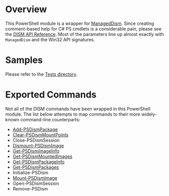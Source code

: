 # Overview
This PowerShell module is a wrapper for [ManagedDism](https://github.com/jeffkl/ManagedDism). Since creating comment-based help for C# PS cmdlets is a considerable pain, please see the [DISM API Reference](https://learn.microsoft.com/en-us/windows-hardware/manufacture/desktop/dism/dism-api-reference?view=windows-11). Most of the parameters line up almost exactly with `ManagedDism` and the Win32 API signatures.

# Samples
Please refer to the [Tests directory](Microsoft.Dism.PowerShell/Modules/Tests).

# Exported Commands
Not all of the DISM commands have been wrapped in this PowerShell module. The list below attempts to map commands to their more widely-known command-line counterparts:

- [Add-PSDismPackage](https://learn.microsoft.com/en-us/windows-hardware/manufacture/desktop/dism-operating-system-package-servicing-command-line-options?view=windows-11#add-package)
- [Clear-PSDismMountPoints](https://learn.microsoft.com/en-us/windows-hardware/manufacture/desktop/dism-image-management-command-line-options-s14?view=windows-11#cleanup-mountpoints)
- Close-PSDismSession
- [Dismount-PSDismImage](https://learn.microsoft.com/en-us/windows-hardware/manufacture/desktop/dism-image-management-command-line-options-s14?view=windows-11#unmount-image)
- [Get-PSDismImageInfo](https://learn.microsoft.com/en-us/windows-hardware/manufacture/desktop/dism-image-management-command-line-options-s14?view=windows-11#get-mountedimageinfo)
- [Get-PSDismMountedImages](https://learn.microsoft.com/en-us/windows-hardware/manufacture/desktop/dism-image-management-command-line-options-s14?view=windows-11#get-mountedimageinfo)
- [Get-PSDismPackageInfo](https://learn.microsoft.com/en-us/windows-hardware/manufacture/desktop/dism-operating-system-package-servicing-command-line-options?view=windows-11#get-packageinfo)
- [Get-PSDismPackages](https://learn.microsoft.com/en-us/windows-hardware/manufacture/desktop/dism-operating-system-package-servicing-command-line-options?view=windows-11#get-packages)
- Initialize-PSDism
- [Mount-PSDismImage](https://learn.microsoft.com/en-us/windows-hardware/manufacture/desktop/dism-image-management-command-line-options-s14?view=windows-11#mount-image)
- Open-PSDismSession
- Remove-PSDism